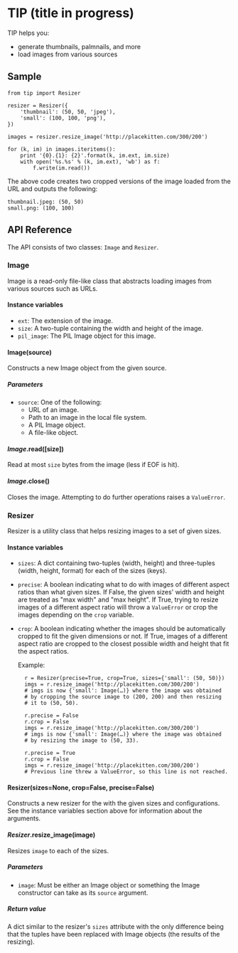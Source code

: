 # TIP (title in progress)
TIP helps you:

- generate thumbnails, palmnails, and more
- load images from various sources

## Sample

    from tip import Resizer
    
    resizer = Resizer({
    	'thumbnail': (50, 50, 'jpeg'),
    	'small': (100, 100, 'png'),
    })
    
    images = resizer.resize_image('http://placekitten.com/300/200')
    
    for (k, im) in images.iteritems():
    	print '{0}.{1}: {2}'.format(k, im.ext, im.size)
    	with open('%s.%s' % (k, im.ext), 'wb') as f:
    		f.write(im.read())

The above code creates two cropped versions of the image loaded from the URL and outputs the following:

    thumbnail.jpeg: (50, 50)
    small.png: (100, 100)
    
## API Reference
The API consists of two classes: `Image` and `Resizer`.

### Image
Image is a read-only file-like class that abstracts loading images from various sources such as URLs.

#### Instance variables
- `ext`: The extension of the image.
- `size`: A two-tuple containing the width and height of the image.
- `pil_image`: The PIL Image object for this image.

#### Image(source)
Constructs a new Image object from the given source.

##### Parameters
- `source`: One of the following:
	- URL of an image.
	- Path to an image in the local file system.
	- A PIL Image object.
	- A file-like object.

#### *Image*.read([size])
Read at most `size` bytes from the image (less if EOF is hit).

#### *Image*.close()
Closes the image. Attempting to do further operations raises a `ValueError`.

### Resizer
Resizer is a utility class that helps resizing images to a set of given sizes.

#### Instance variables
- `sizes`: A dict containing two-tuples (width, height) and three-tuples (width, height, format) for each of the sizes (keys). 
- `precise`: A boolean indicating what to do with images of different aspect ratios than what given sizes. If False, the given sizes' width and height are treated as "max width" and "max height". If True, trying to resize images of a different aspect ratio will throw a `ValueError` or crop the images depending on the `crop` variable.
- `crop`: A boolean indicating whether the images should be automatically cropped to fit the given dimensions or not. If True, images of a different aspect ratio are cropped to the closest possible width and height that fit the aspect ratios.

    Example:
        
        r = Resizer(precise=True, crop=True, sizes={'small': (50, 50)})
        imgs = r.resize_image('http://placekitten.com/300/200')
        # imgs is now {'small': Image(…)} where the image was obtained
        # by cropping the source image to (200, 200) and then resizing
        # it to (50, 50).
        
        r.precise = False
        r.crop = False
        imgs = r.resize_image('http://placekitten.com/300/200')
        # imgs is now {'small': Image(…)} where the image was obtained
        # by resizing the image to (50, 33).
        
        r.precise = True
        r.crop = False
        imgs = r.resize_image('http://placekitten.com/300/200')
        # Previous line threw a ValueError, so this line is not reached.

#### Resizer(sizes=None, crop=False, precise=False)
Constructs a new resizer for the with the given sizes and configurations. See the instance variables section above for information about the arguments.

#### *Resizer*.resize_image(image)
Resizes `image` to each of the sizes.

##### Parameters
- `image`: Must be either an Image object or something the Image constructor can take as its `source` argument.

##### Return value
A dict similar to the resizer's `sizes` attribute with the only difference being that the tuples have been replaced with Image objects (the results of the resizing).